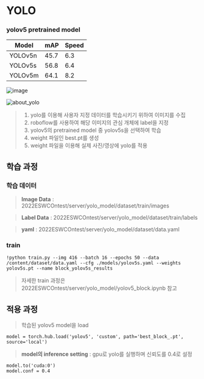 # YOLO

### yolov5 pretrained model
| Model | mAP | Speed |
| ---- | ----- |------|
| YOLOv5n |	45.7 | 6.3 |
| YOLOv5s	| 56.8 | 6.4 |
| YOLOv5m |	64.1 | 8.2 |

![image](https://user-images.githubusercontent.com/109569066/193399694-a1de8d2d-315f-42ba-895c-24337ab54c42.png)


![about_yolo](https://user-images.githubusercontent.com/109569066/193397458-1f8abb3f-f0fb-46fe-9a6a-b89f1622de3f.png)

>1. yolo를 이용해 사용자 지정 데이터를 학습시키기 위하여 이미지를 수집
>2. roboflow를 사용하여 해당 이미지의 관심 개체에 label을 지정
>3. yolov5의 pretrained model 중 yolov5s을 선택하여 학습
>4. weight 파일인 best.pt를 생성
>5. weight 파일을 이용해 실제 사진/영상에 yolo를 적용

## 학습 과정

### 학습 데이터
> **Image Data** : 2022ESWCOntest/server/yolo_model/dataset/train/images

> **Label Data** : 2022ESWCOntest/server/yolo_model/dataset/train/labels

> **yaml** : 2022ESWCOntest/server/yolo_model/dataset/data.yaml

### train
```
!python train.py --img 416 --batch 16 --epochs 50 --data /content/dataset/data.yaml --cfg ./models/yolov5s.yaml --weights yolov5s.pt --name block_yolov5s_results
```
> 자세한 train 과정은 2022ESWCOntest/server/yolo_model/yolov5_block.ipynb 참고

## 적용 과정
>학습된 yolov5 model을 load
```
model = torch.hub.load('yolov5', 'custom', path='best_block_.pt', source='local')
```
>**model의 inference setting** : gpu로 yolo를 실행하며 신뢰도를 0.4로 설정
```
model.to('cuda:0')
model.conf = 0.4
```
